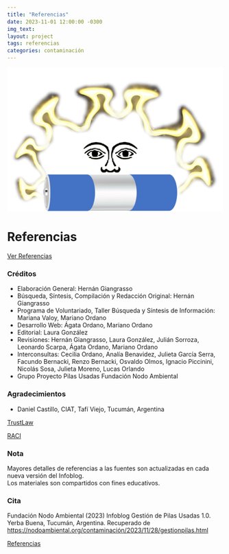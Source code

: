 ```yaml
---
title: "Referencias"
date: 2023-11-01 12:00:00 -0300
img_text: 
layout: project
tags: referencias
categories: contaminación
---
```


![ref](/assets/images/post/01sol.png)

<!--section-->

# Referencias

<a class="button is-link is-light" href="https://docs.google.com/document/d/1Sg9al1_yUTzAoWIBBpEIIr0lWaPgjuID/edit?usp=sharing&ouid=103078799716657418370&rtpof=true&sd=true">Ver Referencias</a>  

### Créditos  

- Elaboración General: Hernán Giangrasso
- Búsqueda, Síntesis, Compilación y Redacción Original: Hernán Giangrasso
- Programa de Voluntariado, Taller Búsqueda y Síntesis de Información: Mariana Valoy, Mariano Ordano
- Desarrollo Web: Ágata Ordano, Mariano Ordano
- Editorial: Laura González
- Revisiones: Hernán Giangrasso, Laura González, Julián Sorroza, Leonardo Scarpa, Ágata Ordano, Mariano Ordano
- Interconsultas: Cecilia Ordano, Analía Benavidez, Julieta García Serra, Facundo Bernacki, Renzo Bernacki, Osvaldo Olmos, Ignacio Piccinini, Nicolás Sosa, Julieta Moreno, Lucas Orlando
- Grupo Proyecto Pilas Usadas Fundación Nodo Ambiental

### Agradecimientos  

- Daniel Castillo, CIAT, Tafí Viejo, Tucumán, Argentina

<a class="button is-link is-light" href="https://www.trust.org/trustlaw/">TrustLaw</a>  

<a class="button is-link is-light" href="https://raci.org.ar/">RACI</a>

### Nota

Mayores detalles de referencias a las fuentes son actualizadas en cada nueva versión del Infoblog.  
Los materiales son compartidos con fines educativos.

### Cita  

Fundación Nodo Ambiental (2023) Infoblog Gestión de Pilas Usadas 1.0. Yerba Buena, Tucumán, Argentina. Recuperado de <https://nodoambiental.org/contaminación/2023/11/28/gestionpilas.html>

<a class="button is-link is-light" href="https://nodoambiental.org/contaminación/2023/11/01/referencias.html">Referencias</a>  

